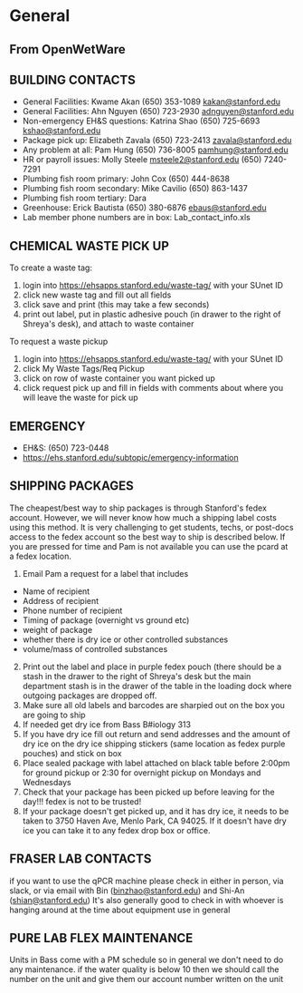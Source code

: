 # General

## From OpenWetWare

## BUILDING CONTACTS
- General Facilities: Kwame Akan (650) 353-1089 kakan@stanford.edu
- General Facilities: Ahn Nguyen (650) 723-2930 adnguyen@stanford.edu
- Non-emergency EH&S questions: Katrina Shao (650) 725-6693 kshao@stanford.edu
- Package pick up: Elizabeth Zavala (650) 723-2413 zavala@stanford.edu
- Any problem at all: Pam Hung (650) 736-8005 pamhung@stanford.edu
- HR or payroll issues: Molly Steele msteele2@stanford.edu (650) 7240-7291
- Plumbing fish room primary: John Cox (650) 444-8638
- Plumbing fish room secondary: Mike Cavilio (650) 863-1437
- Plumbing fish room tertiary: Dara
- Greenhouse: Erick Bautista (650) 380-6876 ebaus@stanford.edu
- Lab member phone numbers are in box: Lab_contact_info.xls

## CHEMICAL WASTE PICK UP
To create a waste tag:
1. login into https://ehsapps.stanford.edu/waste-tag/ with your SUnet ID
2. click new waste tag and fill out all fields
3. click save and print (this may take a few seconds)
4. print out label, put in plastic adhesive pouch (in drawer to the right of Shreya's desk), and attach to waste
container

To request a waste pickup
1. login into https://ehsapps.stanford.edu/waste-tag/ with your SUnet ID
2. click My Waste Tags/Req Pickup
3. click on row of waste container you want picked up
4. click request pick up and fill in fields with comments about where you will leave the waste for pick up
## EMERGENCY
- EH&S: (650) 723-0448
- https://ehs.stanford.edu/subtopic/emergency-information

## SHIPPING PACKAGES
The cheapest/best way to ship packages is through Stanford's fedex account. However, we will never know how
much a shipping label costs using this method. It is very challenging to get students, techs, or post-docs access to
the fedex account so the best way to ship is described below. If you are pressed for time and Pam is not available
you can use the pcard at a fedex location.

1. Email Pam a request for a label that includes
- Name of recipient
- Address of recipient
- Phone number of recipient
- Timing of package (overnight vs ground etc)
- weight of package
- whether there is dry ice or other controlled substances
- volume/mass of controlled substances
2. Print out the label and place in purple fedex pouch (there should be a stash in the drawer to the right of Shreya's
desk but the main department stash is in the drawer of the table in the loading dock where outgoing packages are
dropped off.
3. Make sure all old labels and barcodes are sharpied out on the box you are going to ship
4. If needed get dry ice from Bass B#iology 313
5. If you have dry ice fill out return and send addresses and the amount of dry ice on the dry ice shipping stickers
(same location as fedex purple pouches) and stick on box
6. Place sealed package with label attached on black table before 2:00pm for ground pickup or 2:30 for overnight
pickup on Mondays and Wednesdays
7. Check that your package has been picked up before leaving for the day!!! fedex is not to be trusted!
8. If your package doesn't get picked up, and it has dry ice, it needs to be taken to 3750 Haven Ave, Menlo Park,
CA 94025. If it doesn't have dry ice you can take it to any fedex drop box or office.

## FRASER LAB CONTACTS
if you want to use the qPCR machine please check in either in person, via slack, or via email with Bin
(binzhao@stanford.edu) and Shi-An (shian@stanford.edu)
It's also generally good to check in with whoever is hanging around at the time about equipment use in
general

## PURE LAB FLEX MAINTENANCE
Units in Bass come with a PM schedule so in general we don't need to do any maintenance.
if the water quality is below 10 then we should call the number on the unit and give them our account
number written on the unit
